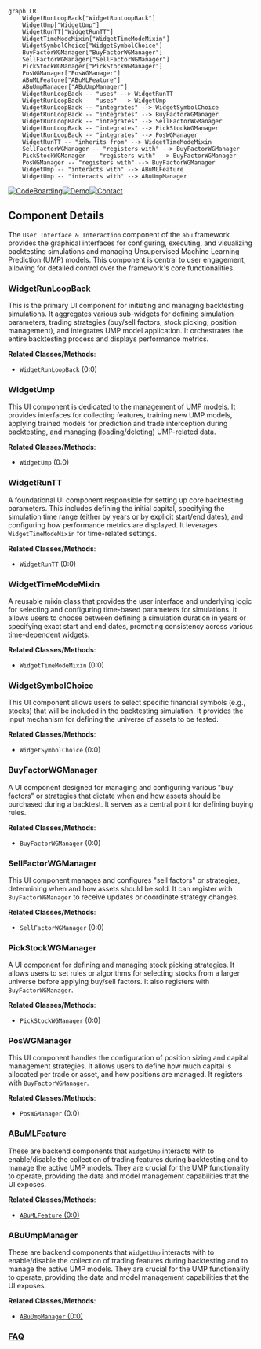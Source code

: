 ```mermaid
graph LR
    WidgetRunLoopBack["WidgetRunLoopBack"]
    WidgetUmp["WidgetUmp"]
    WidgetRunTT["WidgetRunTT"]
    WidgetTimeModeMixin["WidgetTimeModeMixin"]
    WidgetSymbolChoice["WidgetSymbolChoice"]
    BuyFactorWGManager["BuyFactorWGManager"]
    SellFactorWGManager["SellFactorWGManager"]
    PickStockWGManager["PickStockWGManager"]
    PosWGManager["PosWGManager"]
    ABuMLFeature["ABuMLFeature"]
    ABuUmpManager["ABuUmpManager"]
    WidgetRunLoopBack -- "uses" --> WidgetRunTT
    WidgetRunLoopBack -- "uses" --> WidgetUmp
    WidgetRunLoopBack -- "integrates" --> WidgetSymbolChoice
    WidgetRunLoopBack -- "integrates" --> BuyFactorWGManager
    WidgetRunLoopBack -- "integrates" --> SellFactorWGManager
    WidgetRunLoopBack -- "integrates" --> PickStockWGManager
    WidgetRunLoopBack -- "integrates" --> PosWGManager
    WidgetRunTT -- "inherits from" --> WidgetTimeModeMixin
    SellFactorWGManager -- "registers with" --> BuyFactorWGManager
    PickStockWGManager -- "registers with" --> BuyFactorWGManager
    PosWGManager -- "registers with" --> BuyFactorWGManager
    WidgetUmp -- "interacts with" --> ABuMLFeature
    WidgetUmp -- "interacts with" --> ABuUmpManager
```
[![CodeBoarding](https://img.shields.io/badge/Generated%20by-CodeBoarding-9cf?style=flat-square)](https://github.com/CodeBoarding/CodeBoarding)[![Demo](https://img.shields.io/badge/Try%20our-Demo-blue?style=flat-square)](https://www.codeboarding.org/demo)[![Contact](https://img.shields.io/badge/Contact%20us%20-%20contact@codeboarding.org-lightgrey?style=flat-square)](mailto:contact@codeboarding.org)

## Component Details

The `User Interface & Interaction` component of the `abu` framework provides the graphical interfaces for configuring, executing, and visualizing backtesting simulations and managing Unsupervised Machine Learning Prediction (UMP) models. This component is central to user engagement, allowing for detailed control over the framework's core functionalities.

### WidgetRunLoopBack
This is the primary UI component for initiating and managing backtesting simulations. It aggregates various sub-widgets for defining simulation parameters, trading strategies (buy/sell factors, stock picking, position management), and integrates UMP model application. It orchestrates the entire backtesting process and displays performance metrics.


**Related Classes/Methods**:

- `WidgetRunLoopBack` (0:0)


### WidgetUmp
This UI component is dedicated to the management of UMP models. It provides interfaces for collecting features, training new UMP models, applying trained models for prediction and trade interception during backtesting, and managing (loading/deleting) UMP-related data.


**Related Classes/Methods**:

- `WidgetUmp` (0:0)


### WidgetRunTT
A foundational UI component responsible for setting up core backtesting parameters. This includes defining the initial capital, specifying the simulation time range (either by years or by explicit start/end dates), and configuring how performance metrics are displayed. It leverages `WidgetTimeModeMixin` for time-related settings.


**Related Classes/Methods**:

- `WidgetRunTT` (0:0)


### WidgetTimeModeMixin
A reusable mixin class that provides the user interface and underlying logic for selecting and configuring time-based parameters for simulations. It allows users to choose between defining a simulation duration in years or specifying exact start and end dates, promoting consistency across various time-dependent widgets.


**Related Classes/Methods**:

- `WidgetTimeModeMixin` (0:0)


### WidgetSymbolChoice
This UI component allows users to select specific financial symbols (e.g., stocks) that will be included in the backtesting simulation. It provides the input mechanism for defining the universe of assets to be tested.


**Related Classes/Methods**:

- `WidgetSymbolChoice` (0:0)


### BuyFactorWGManager
A UI component designed for managing and configuring various "buy factors" or strategies that dictate when and how assets should be purchased during a backtest. It serves as a central point for defining buying rules.


**Related Classes/Methods**:

- `BuyFactorWGManager` (0:0)


### SellFactorWGManager
This UI component manages and configures "sell factors" or strategies, determining when and how assets should be sold. It can register with `BuyFactorWGManager` to receive updates or coordinate strategy changes.


**Related Classes/Methods**:

- `SellFactorWGManager` (0:0)


### PickStockWGManager
A UI component for defining and managing stock picking strategies. It allows users to set rules or algorithms for selecting stocks from a larger universe before applying buy/sell factors. It also registers with `BuyFactorWGManager`.


**Related Classes/Methods**:

- `PickStockWGManager` (0:0)


### PosWGManager
This UI component handles the configuration of position sizing and capital management strategies. It allows users to define how much capital is allocated per trade or asset, and how positions are managed. It registers with `BuyFactorWGManager`.


**Related Classes/Methods**:

- `PosWGManager` (0:0)


### ABuMLFeature
These are backend components that `WidgetUmp` interacts with to enable/disable the collection of trading features during backtesting and to manage the active UMP models. They are crucial for the UMP functionality to operate, providing the data and model management capabilities that the UI exposes.


**Related Classes/Methods**:

- <a href="https://github.com/bbfamily/abu/blob/master/abupy/TradeBu/ABuMLFeature.py#L0-L0" target="_blank" rel="noopener noreferrer">`ABuMLFeature` (0:0)</a>


### ABuUmpManager
These are backend components that `WidgetUmp` interacts with to enable/disable the collection of trading features during backtesting and to manage the active UMP models. They are crucial for the UMP functionality to operate, providing the data and model management capabilities that the UI exposes.


**Related Classes/Methods**:

- <a href="https://github.com/bbfamily/abu/blob/master/abupy/UmpBu/ABuUmpManager.py#L0-L0" target="_blank" rel="noopener noreferrer">`ABuUmpManager` (0:0)</a>




### [FAQ](https://github.com/CodeBoarding/GeneratedOnBoardings/tree/main?tab=readme-ov-file#faq)